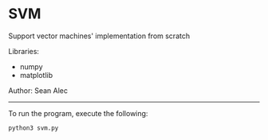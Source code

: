 # SVM
Support vector machines' implementation from scratch

Libraries:

- numpy
- matplotlib

Author: Sean Alec


---


To run the program, execute the following:

```python
python3 svm.py
```

